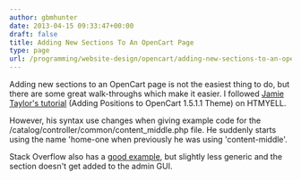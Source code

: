 ```yaml
---
author: gbmhunter
date: 2013-04-15 09:33:47+00:00
draft: false
title: Adding New Sections To An OpenCart Page
type: page
url: /programming/website-design/opencart/adding-new-sections-to-an-opencart-page
---
```


Adding new sections to an OpenCart page is not the easiest thing to do, but there are some great walk-throughs which make it easier. I followed [Jamie Taylor's tutorial](http://forum.opencart.com/viewforum.php?f=23) (Adding Positions to OpenCart 1.5.1.1 Theme) on HTMYELL.

However, his syntax use changes when giving example code for the /catalog/controller/common/content_middle.php file. He suddenly starts using the name 'home-one when previously he was using 'content-middle'.

Stack Overflow also has a [good example](http://stackoverflow.com/questions/7421790/opencart-1-5-how-to-add-module-in-a-header), but slightly less generic and the section doesn't get added to the admin GUI.
